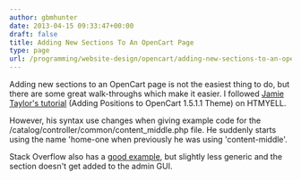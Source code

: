 ```yaml
---
author: gbmhunter
date: 2013-04-15 09:33:47+00:00
draft: false
title: Adding New Sections To An OpenCart Page
type: page
url: /programming/website-design/opencart/adding-new-sections-to-an-opencart-page
---
```


Adding new sections to an OpenCart page is not the easiest thing to do, but there are some great walk-throughs which make it easier. I followed [Jamie Taylor's tutorial](http://forum.opencart.com/viewforum.php?f=23) (Adding Positions to OpenCart 1.5.1.1 Theme) on HTMYELL.

However, his syntax use changes when giving example code for the /catalog/controller/common/content_middle.php file. He suddenly starts using the name 'home-one when previously he was using 'content-middle'.

Stack Overflow also has a [good example](http://stackoverflow.com/questions/7421790/opencart-1-5-how-to-add-module-in-a-header), but slightly less generic and the section doesn't get added to the admin GUI.
